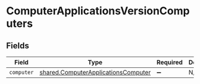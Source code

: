 # ComputerApplicationsVersionComputers


## Fields

| Field                                                                                      | Type                                                                                       | Required                                                                                   | Description                                                                                |
| ------------------------------------------------------------------------------------------ | ------------------------------------------------------------------------------------------ | ------------------------------------------------------------------------------------------ | ------------------------------------------------------------------------------------------ |
| `computer`                                                                                 | [shared.ComputerApplicationsComputer](../../models/shared/computerapplicationscomputer.md) | :heavy_minus_sign:                                                                         | N/A                                                                                        |